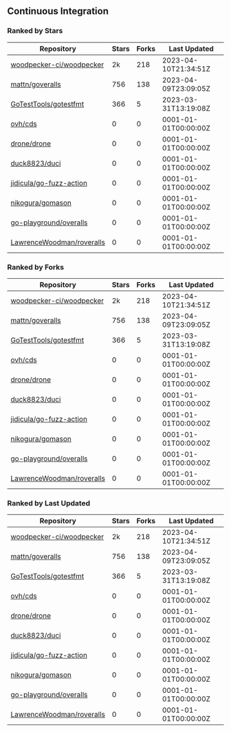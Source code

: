 ## Continuous Integration

### Ranked by Stars

| Repository | Stars | Forks | Last Updated |
|------------|-------|-------|--------------|
| [woodpecker-ci/woodpecker](https://github.com/woodpecker-ci/woodpecker) | 2k | 218 | 2023-04-10T21:34:51Z |
| [mattn/goveralls](https://github.com/mattn/goveralls) | 756 | 138 | 2023-04-09T23:09:05Z |
| [GoTestTools/gotestfmt](https://github.com/GoTestTools/gotestfmt) | 366 | 5 | 2023-03-31T13:19:08Z |
| [ovh/cds](https://github.com/ovh/cds) | 0 | 0 | 0001-01-01T00:00:00Z |
| [drone/drone](https://github.com/drone/drone) | 0 | 0 | 0001-01-01T00:00:00Z |
| [duck8823/duci](https://github.com/duck8823/duci) | 0 | 0 | 0001-01-01T00:00:00Z |
| [jidicula/go-fuzz-action](https://github.com/jidicula/go-fuzz-action) | 0 | 0 | 0001-01-01T00:00:00Z |
| [nikogura/gomason](https://github.com/nikogura/gomason) | 0 | 0 | 0001-01-01T00:00:00Z |
| [go-playground/overalls](https://github.com/go-playground/overalls) | 0 | 0 | 0001-01-01T00:00:00Z |
| [LawrenceWoodman/roveralls](https://github.com/LawrenceWoodman/roveralls) | 0 | 0 | 0001-01-01T00:00:00Z |

### Ranked by Forks

| Repository | Stars | Forks | Last Updated |
|------------|-------|-------|--------------|
| [woodpecker-ci/woodpecker](https://github.com/woodpecker-ci/woodpecker) | 2k | 218 | 2023-04-10T21:34:51Z |
| [mattn/goveralls](https://github.com/mattn/goveralls) | 756 | 138 | 2023-04-09T23:09:05Z |
| [GoTestTools/gotestfmt](https://github.com/GoTestTools/gotestfmt) | 366 | 5 | 2023-03-31T13:19:08Z |
| [ovh/cds](https://github.com/ovh/cds) | 0 | 0 | 0001-01-01T00:00:00Z |
| [drone/drone](https://github.com/drone/drone) | 0 | 0 | 0001-01-01T00:00:00Z |
| [duck8823/duci](https://github.com/duck8823/duci) | 0 | 0 | 0001-01-01T00:00:00Z |
| [jidicula/go-fuzz-action](https://github.com/jidicula/go-fuzz-action) | 0 | 0 | 0001-01-01T00:00:00Z |
| [nikogura/gomason](https://github.com/nikogura/gomason) | 0 | 0 | 0001-01-01T00:00:00Z |
| [go-playground/overalls](https://github.com/go-playground/overalls) | 0 | 0 | 0001-01-01T00:00:00Z |
| [LawrenceWoodman/roveralls](https://github.com/LawrenceWoodman/roveralls) | 0 | 0 | 0001-01-01T00:00:00Z |

### Ranked by Last Updated

| Repository | Stars | Forks | Last Updated |
|------------|-------|-------|--------------|
| [woodpecker-ci/woodpecker](https://github.com/woodpecker-ci/woodpecker) | 2k | 218 | 2023-04-10T21:34:51Z |
| [mattn/goveralls](https://github.com/mattn/goveralls) | 756 | 138 | 2023-04-09T23:09:05Z |
| [GoTestTools/gotestfmt](https://github.com/GoTestTools/gotestfmt) | 366 | 5 | 2023-03-31T13:19:08Z |
| [ovh/cds](https://github.com/ovh/cds) | 0 | 0 | 0001-01-01T00:00:00Z |
| [drone/drone](https://github.com/drone/drone) | 0 | 0 | 0001-01-01T00:00:00Z |
| [duck8823/duci](https://github.com/duck8823/duci) | 0 | 0 | 0001-01-01T00:00:00Z |
| [jidicula/go-fuzz-action](https://github.com/jidicula/go-fuzz-action) | 0 | 0 | 0001-01-01T00:00:00Z |
| [nikogura/gomason](https://github.com/nikogura/gomason) | 0 | 0 | 0001-01-01T00:00:00Z |
| [go-playground/overalls](https://github.com/go-playground/overalls) | 0 | 0 | 0001-01-01T00:00:00Z |
| [LawrenceWoodman/roveralls](https://github.com/LawrenceWoodman/roveralls) | 0 | 0 | 0001-01-01T00:00:00Z |

